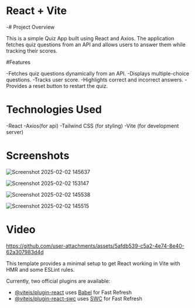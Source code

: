 # React + Vite

-# Project Overview

This is a simple Quiz App built using React and Axios. 
The application fetches quiz questions from an API and allows users to answer them while tracking their scores.

#Features

-Fetches quiz questions dynamically from an API.
-Displays multiple-choice questions.
-Tracks user score.
-Highlights correct and incorrect answers.
-Provides a reset button to restart the quiz.

# Technologies Used
-React
-Axios(for api)
-Tailwind CSS (for styling)
-Vite (for development server)

# Screenshots

![Screenshot 2025-02-02 145637](https://github.com/user-attachments/assets/06f3d0cc-1a62-4bdc-8d6f-74b4c2e16b7c)

![Screenshot 2025-02-02 153147](https://github.com/user-attachments/assets/8642ad15-67ad-431a-ad11-dd04e13cccb3)


![Screenshot 2025-02-02 145538](https://github.com/user-attachments/assets/3a5428f7-2602-44b4-849a-3cd688c0cea9)

![Screenshot 2025-02-02 145515](https://github.com/user-attachments/assets/ddbb6d61-8c6e-4d0a-bfa6-a2ddd8008052)


# Video

https://github.com/user-attachments/assets/5afdb539-c5a2-4e74-8e40-62a307983d4d





This template provides a minimal setup to get React working in Vite with HMR and some ESLint rules.

Currently, two official plugins are available:

- [@vitejs/plugin-react](https://github.com/vitejs/vite-plugin-react/blob/main/packages/plugin-react/README.md) uses [Babel](https://babeljs.io/) for Fast Refresh
- [@vitejs/plugin-react-swc](https://github.com/vitejs/vite-plugin-react-swc) uses [SWC](https://swc.rs/) for Fast Refresh
